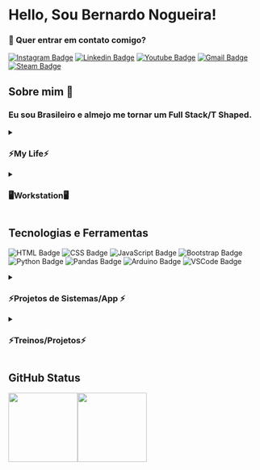 # Hello, Sou Bernardo Nogueira!

### 📣 Quer entrar em contato comigo?
[![Instagram Badge](https://img.shields.io/badge/Instagram-E4405F?style=for-the-badge&logo=instagram&logoColor=white)](https://www.instagram.com/bernardo.nogueira8/)
[![Linkedin Badge](https://img.shields.io/badge/LinkedIn-0077B5?style=for-the-badge&logo=linkedin&logoColor=white)](https://www.linkedin.com/in/bernardo-nogueira-da-silva-0755431a6/)
[![Youtube Badge](https://img.shields.io/badge/YouTube-FF0000?style=for-the-badge&logo=youtube&logoColor=white)](https://www.youtube.com/channel/UCqcrZPdAU0NOdqJu4OAyt9A)
[![Gmail Badge](https://img.shields.io/badge/Gmail-D14836?style=for-the-badge&logo=gmail&logoColor=white)](mailto:samuraiflamesf@gmail.com)
[![Steam Badge](https://img.shields.io/badge/Steam-000000?style=for-the-badge&logo=steam&logoColor=white)](https://steamcommunity.com/id/SamuraiFlameSF)


## Sobre mim 👋
### Eu sou Brasileiro e almejo me tornar um Full Stack/T Shaped.
<details>
    <summary><h3>
     ⚡My Life⚡</h3></summary>
            <p>
Reconheço-me como entusiasta em novas tecnologias do mercado, com aprendizado adquirido dia após dia. Sou constante e gosto de estar sempre em movimento, estagnar é de longe um objetivo profissional ou pessoal, amo aprender, amo entender, gosto de sentir evoluindo independente do ritmo. Sou focado, determinado, sei o que quero e onde quero chegar, toda a minha trajetória profissional embora em área diferente da programação me ajudou a forjar quem eu sou, entender que conhecimento é vasto e tenho muito a aprender, onde a melhor maneira de avançar é dando o meu melhor.Atualmente curso ADS na, em paralelo Licenciatura em Matematica no IFBA. Possuo nível superior em Gastronomia pela UNIFACS e curso técnico em Informatica pela CEEP ISAIAS ALVES. Possuo experiência profissional na área de informática, busca recolocação no mercado de trabalho, onde busco atuar na área de desenvolvimento de sistemas. Em constante atualização com cursos na área de programação(Rocketseat e B7Web), acredito que meu trabalho trara benefícios aos negociosos da empresa.
 </p></details>
<details>
    <summary><h3>
     🖥️Workstation🖥️</h3></summary> 
        <ul>
            <b>SO:</b> Dual Boot(Windows 10 & Ubuntu)</br>
            <b>Code Editor:</b> VSCode.</br>
            <b>CPU:</b> E5-2640v3</br>
            <b>RAM:</b> 32Gb DDR4</br>
            <b>GPU:</b> GTX 1070 8Gb</br>
        </ul>
</details>

## Tecnologias e Ferramentas
![HTML Badge](https://img.shields.io/badge/HTML5-E34F26?style=for-the-badge&logo=html5&logoColor=white)
![CSS Badge](https://img.shields.io/badge/CSS3-1572B6?style=for-the-badge&logo=css3&logoColor=white)
![JavaScript Badge](https://img.shields.io/badge/JavaScript-F7DF1E?style=for-the-badge&logo=javascript&logoColor=black)
![Bootstrap Badge](https://img.shields.io/badge/Bootstrap-563D7C?style=for-the-badge&logo=bootstrap&logoColor=white)
![Python Badge](https://img.shields.io/badge/Python-FFD43B?style=for-the-badge&logo=python&logoColor=blue)
![Pandas Badge](https://img.shields.io/badge/Pandas-2C2D72?style=for-the-badge&logo=pandas&logoColor=white)
![Arduino Badge](https://img.shields.io/badge/Arduino-00979D?style=for-the-badge&logo=Arduino&logoColor=white)
![VSCode Badge](https://img.shields.io/badge/VSCode-0078D4?style=for-the-badge&logo=visual%20studio%20code&logoColor=white)

<details>
    <summary><h3>
     ⚡Projetos de Sistemas/App ⚡
     </h3></summary> 
    
| Nome do Projetos    | Link da Aplicação   | Tecnologias usadas  | Andamento do Projeto |
| ------------------- | ------------------- | ------------------- | ------------------- |
| <a href="---">Painel de Senha</a> | <a href="---">Link</a> | HTML/CSS/JS/PHP | Descontinuado |

    
</details>
<details>
    <summary><h3>
     ⚡Treinos/Projetos⚡
     </h3></summary> 
    
| Nome do Projetos | Link da Aplicação  | Tecnologias usadas | Foco do Treino | 
| ------------------- | ------------------- | ------------------- | ------------------- |
| <a href="https://github.com/Samuraiflamesf/Page_Cadastro01">Pagina de Cadastro - FlameBox </a> | <a href="https://singinpageflamebox.netlify.app/">Área de Cadastro</a> | Bootstrap 5 | Bootstrap 5 |
| <a href="https://github.com/Samuraiflamesf/LadingPage03-Starbucks">Landing Page 03 - Starbucks </a> | <a href="https://starbucksflamebox.netlify.app/">Starbucks</a> |HTML/CSS/JS | HTML/CSS |
| <a href="https://github.com/Samuraiflamesf/Clone_Linktree">Clone Linktree</a>  | <a href="https://bernardonogueira8.netlify.app/">Linktree</a> |HTML/CSS/JS | HTML/CSS |
| <a href="https://github.com/Samuraiflamesf/Lading_Page02">Landing Page 02</a> | <a href="https://medicenterflamebox.netlify.app/">MediCenter</a> |HTML/CSS/JS | HTML/CSS |
| <a href="https://github.com/Samuraiflamesf/Page_Login01">Pagina de Login 01 - FlameBox</a> | <a href="https://loginpageflamebox.netlify.app/">Área de Login</a> |HTML/CSS/JS | HTML/CSS |
| <a href="https://github.com/Samuraiflamesf/Calculadora_HTML_Css_Js">Calculadora em JS</a> | <a href="https://calculadoraflamebox.netlify.app/">Calculadora</a>  | HTML/CSS/JS | JavaScript |
| <a href="https://github.com/Samuraiflamesf/Landing_page">Landing Page 01</a> | <a href="https://landingpageflamebox.netlify.app/">Landing Page</a> | HTML/CSS/JS | HTML/CSS | 
| <a href="https://github.com/Samuraiflamesf/Pokedex_MapaWeek">Pokedex em Cards</a> | <a href="https://flameboxpokedex.netlify.app/">Pokedex</a> | HTML/CSS/JS | HTML/CSS/JS | 
    
</details>


## GitHub Status</h2>
<a href="https://github.com/samuraiflamesf"><img height="137px" src="https://github-readme-stats.vercel.app/api?username=samuraiflamesf&hide_title=true&hide_border=true&show_icons=true&include_all_commits=true&count_private=true&line_height=21&text_color=000&icon_color=000&" /><!-- ADO --><img height="137px" src="https://github-readme-stats.vercel.app/api/top-langs/?username=samuraiflamesf&hide=html&hide_title=true&hide_border=true&layout=compact&langs_count=6&exclude_repo=comp426,Redventures-Movie-Quotes&" /></a>
